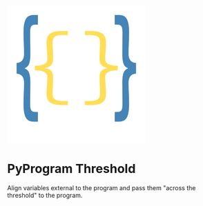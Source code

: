 ![](docs/img/bracket-logo.svg)
# PyProgram Threshold
Align variables external to the program and pass them "across the threshold"
to the program.
